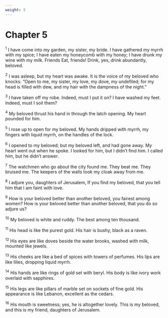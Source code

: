 ```yaml
---
weight: 5
---
```


# Chapter 5

<sup>1</sup> I have come into my garden, my sister, my bride. I have gathered my myrrh with my spice; I have eaten my honeycomb with my honey; I have drunk my wine with my milk. Friends Eat, friends! Drink, yes, drink abundantly, beloved. 

<sup>2</sup> I was asleep, but my heart was awake. It is the voice of my beloved who knocks: “Open to me, my sister, my love, my dove, my undefiled; for my head is filled with dew, and my hair with the dampness of the night.” 

<sup>3</sup> I have taken off my robe. Indeed, must I put it on? I have washed my feet. Indeed, must I soil them? 

<sup>4</sup> My beloved thrust his hand in through the latch opening. My heart pounded for him. 

<sup>5</sup> I rose up to open for my beloved. My hands dripped with myrrh, my fingers with liquid myrrh, on the handles of the lock. 

<sup>6</sup> I opened to my beloved; but my beloved left, and had gone away. My heart went out when he spoke. I looked for him, but I didn’t find him. I called him, but he didn’t answer. 

<sup>7</sup> The watchmen who go about the city found me. They beat me. They bruised me. The keepers of the walls took my cloak away from me. 

<sup>8</sup> I adjure you, daughters of Jerusalem, If you find my beloved, that you tell him that I am faint with love. 

<sup>9</sup> How is your beloved better than another beloved, you fairest among women? How is your beloved better than another beloved, that you do so adjure us? 

<sup>10</sup> My beloved is white and ruddy. The best among ten thousand. 

<sup>11</sup> His head is like the purest gold. His hair is bushy, black as a raven. 

<sup>12</sup> His eyes are like doves beside the water brooks, washed with milk, mounted like jewels. 

<sup>13</sup> His cheeks are like a bed of spices with towers of perfumes. His lips are like lilies, dropping liquid myrrh. 

<sup>14</sup> His hands are like rings of gold set with beryl. His body is like ivory work overlaid with sapphires. 

<sup>15</sup> His legs are like pillars of marble set on sockets of fine gold. His appearance is like Lebanon, excellent as the cedars. 

<sup>16</sup> His mouth is sweetness; yes, he is altogether lovely. This is my beloved, and this is my friend, daughters of Jerusalem. 


